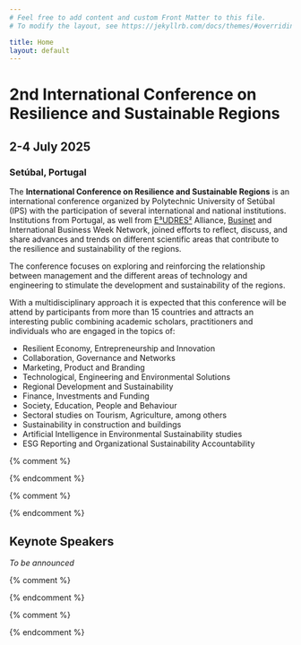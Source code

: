```yaml
---
# Feel free to add content and custom Front Matter to this file.
# To modify the layout, see https://jekyllrb.com/docs/themes/#overriding-theme-defaults

title: Home
layout: default
---
```


# 2nd International Conference on Resilience and Sustainable Regions

## 2-4 July 2025
### Setúbal, Portugal

The **International Conference on Resilience and Sustainable Regions** is an international conference organized by Polytechnic University of Setúbal (IPS) with the participation of several international and national institutions. Institutions from Portugal, as well from [E³UDRES²](https://eudres.eu/) Alliance, [Businet](https://www.businet.org.uk/) and International Business Week Network, joined efforts to reflect, discuss, and share advances and trends on different scientific areas that contribute to the resilience and sustainability of the regions.

The conference focuses on exploring and reinforcing the relationship between management and the different areas of technology and engineering to stimulate the development and sustainability of the regions.
 
With a multidisciplinary approach it is expected that this conference will be attend by participants from more than 15 countries and attracts an interesting public combining academic scholars, practitioners and individuals who are engaged in the topics of:
- Resilient Economy, Entrepreneurship and Innovation
- Collaboration, Governance and Networks
- Marketing, Product and Branding
- Technological, Engineering and Environmental Solutions
- Regional Development and Sustainability
- Finance, Investments and Funding
- Society, Education, People and Behaviour
- Sectoral studies on Tourism, Agriculture, among others
- Sustainability in construction and buildings
- Artificial Intelligence in Environmental Sustainability studies
- ESG Reporting and Organizational Sustainability Accountability

{% comment %}
<!-- ## Registration
Registration is now open. You can find all the details at the [Attending]({{ 'attending' | relative_url }}) page. -->
{% endcomment %}

{% comment %}
<!-- ## Submissions

### **Abstract Submission Deadline**: ~~8 September 2023~~ 2 October 2023
Abstracts submitted to the ICRSR 2023 will be reviewed by the scientific committees of the conference. The accepted abstracts will be published in the conference's **Abstracts Book**. 

[More details]({{ 'submissions/#abstracts' | relative_url }}) -->

<!-- ### **Full Paper Submission Deadline**: 4 December 2023
Authors of accepted and registed abstracts are also encouraged to submit a full paper to be reviewed by the scientific committees of the conference. The selected full papers will be published in the [Proceedings](https://www.mdpi.com/journal/proceedings) journal by MDPI.

[More details]({{ 'submissions/#fullpapers' | relative_url }}) -->
{% endcomment %}

<article id="keynotes" markdown="1">

## Keynote Speakers
*To be announced*

{% comment %}
<!-- <section id="keynote1" markdown="1">

### FH-Prof. Dipl.-Ing. Hannes Raffaseder
- Chief Executive Officer / President of the St. Pölten University of Applied Sciences GmbH
- Lead Coordinator European University E³UDRES² ([www.eudres.eu](https://www.eudres.eu)) 
- President EURASHE ([www.eurashe.eu](https://www.eurashe.eu))
- <i class="fa-solid fa-building-columns"></i> [www.fhstp.ac.at](https://www.fhstp.ac.at/en)
- <i class="fa-solid fa-globe"></i> [www.raffaseder.com](http://www.raffaseder.com)
- <i class="fa-solid fa-envelope"></i> [hannes.raffaseder@fhstp.ac.at](mailto:hannes.raffaseder@fhstp.ac.at)

<img class="keynote-speaker" src="{{ "/assets/images/keynote-speaker-hannes-raffaseder.jpg" | relative_url }}" alt="Hannes Raffaseder Portrait">

Hannes Raffaseder is CEO/President of the St. Pölten University of Applied Sciences and co-initiator and lead coordinator of E³UDRES², the Engaged and Entrepreneurial European University as Driver for European Smart and Sustainable Regions. In June 2023 he was elected President of EURASHE. He was founding director of the Institute for Creative\Media/Technologies and academic director of a master's program in digital media technology.

As an experienced manager in higher education, Hannes promotes opportunity-driven, challenge-based and mission-oriented approaches and in particular a multi-directional knowledge exchange with society and business as third and fourth mission of universities. Thus, he has successfully co-implemented concepts for engaged and entrepreneurial universities as open platforms for collaborative innovation.

As a professor of media technology, Hannes has many years of teaching experience and managed several research and innovation projects.  In the contexts of audio design, media music and sonic interaction, he has published several scientific publications and presented at international conferences. 

In addition to his academic work, Hannes is an internationally active, award-winning composer and media artist whose music has been performed in renowned concert halls and art festivals.

</section>


<section id="keynote2" markdown="1">

### Antje Disterheft
- Researcher and Integrated Memeber at CENSE/NOVA School of Science and Technology
- <i class="fa-solid fa-building-columns"></i> [www.cense.fct.unl.pt/people/antje-disterheft](https://www.cense.fct.unl.pt/people/antje-disterheft)
- <i class="fa-solid fa-envelope"></i> [a.disterheft@fct.unl.pt](mailto:a.disterheft@fct.unl.pt)

<img class="keynote-speaker" src="{{ "/assets/images/keynote-speaker-antje-disterheft.jpg" | relative_url }}" alt="Hannes Raffaseder Portrait">

Antje Disterheft (PhD) is a researcher and integrated member at Center for Environmental and Sustainability Research (CENSE), from NOVA School of Science and Technology, NOVA University Lisbon. She is enthusiastic about exploring transformative processes that can support keeping human-nature systems in balance.

Her research focuses on capacity building and new approaches to collaboration and co-creation for sustainability in Higher Education Institutions. In the past years, she started to engage deeper with the lens of care when thinking about sustainability and founded [The CareLab for People & Planet](https://the-care-lab.org) at her faculty. The CareLab is a new space of collaboration, co-creation and transformative learning where the interlinkages of inner and outer sustainability are explored.

She holds a PhD in Social Sustainability (Universidade Aberta) and is an alumni of the [Postdoc Academy for Transformational Leadership](https://www.bosch-stiftung.de/en/project/postdoc-academy-transformational-leadership). German by nationality, but living in Portugal for more than 17 years, she enjoys being in nature, biking and cooking.

</section>

<section id="keynote3" markdown="1">
### Pedro Dominguinhos
- President of the National Recovery and Resilience Plan (RRP) Monitoring Commission
- Associate Professor at School of Business Administration (ESCE) of the Polytechnic Institute of Setúbal (IPS)

<img class="keynote-speaker" src="{{ "/assets/images/keynote-speaker-pedro-dominguinhos.webp" | relative_url }}" alt="Pedro Dominguinhos Portrait">

</section> -->
{% endcomment %}

</article>

{% comment %}
<!-- <article id="roundtables" markdown="1">

## Round Table

<section id="roundtable1" markdown="1">

### Entrepreneurship and Innovation - PhD Students (São Paulo University)

***Room [Google Meet](https://meet.google.com/uqx-zyaf-bnc)***

**Title**: Reflexos do comportamento empreendedor em Effectuation sobre Capacidades Dinâmicas: uma revisão bibliográfica.  
**Author**: Frederico Eugênio Fernandes Filho  
**Contact**: [fredfernandes@usp.br](mailto:fredfernandes@usp.br)  
 
**Title**: Sustentabilidade da tecnologia de produção de carne cultivada – Revisão de Literatura.  
**Authors**: Camila Keila Magno Leonel and Bruno Cesar Porsani Mangili  
**Contacts**: [camila.leonel@usp.br](mailto:camila.leonel@usp.br) and [bruno.mangili@usp.br](mailto:bruno.mangili@usp.br)  
 
**Title**: Innovations on the Altitude simulators technologies: A patent review.  
**Author**: Yan Figueiredo Foresti  
**Contact**: [yan.foresti@alumni.usp.br](mailto:yan.foresti@alumni.usp.br)  
 
**Title**: A relação do Capital Intelectual com Desempenho Operacional: uma análise de empresas listadas na China durante a pandemia de COVID-19  
**Author**: Victor Haruo Nitatori Rodrigues Lourenço  
**Contact**: [victor.haruo@usp.br](mailto:victor.haruo@usp.br)  
 
**Title**: How cyber security measures help SMEs in their internationalization.  
**Author**: Steve Egnonvi Senade  
**Contact**: [steve.senade@usp.br](mailto:steve.senade@usp.br)  
 
**Title**: Relação entre empreendedorismo e Indicações Geográficas: uma revisão da literatura  
**Authors**: Laís Marques da Silva and Estefânia Portomeo Cancado Lemos  
**Contacts**: [laissilva@usp.br](mailto:laissilva@usp.br) and [estefania@acads.com.br](mailto:estefania@acads.com.br)


</section>

<section id="roundtable2" markdown="1">

### Resilience and Sustainability in Events: Innovative Approaches for Tourist Destinations

***Room C1.13***

**Round Table Description**: Event tourism is an essential contributor to the economic development and promotion of international tourist destinations. However, events frequently find obstacles resulting from economic, social, and environmental factors. The primary objective of this roundtable discussion is to explore the ways in which events can incorporate sustainability and resilience principles, thereby fostering the development of dynamic and resilient tourism destinations. Speakers will engage in a discourse regarding new methods to mitigate emerging risks, ensure long-term viability, and stimulate tourism in challenging regions.
 
**Discussion Topics**: Resilience strategies employed in events to address environmental and social challenges; the positive effects that environmentally responsible event planning can have on tourist destinations; case studies of tourist destinations where the integration of sustainability and resilience into events has been executed successfully; stakeholders’ partnerships to promote resilience and sustainability in tourism destinations.
 
**Round table participants**: Francisco Silva (Adjunct Professor at the “ESHTE - Escola Superior de Hotelaria e Turismo do Estoril”, specialist in regional and urban planning, and tourism and leisure), Susana Gonçalves (Adjunct Professor at the “ESHTE - Escola Superior de Hotelaria e Turismo do Estoril”, specialist in tourism and events) and Cláudia Caetano (President of the Tourist Entertainment section of “APECATE – Portuguese Association of Congress, Tourist Entertainment and Events Companies”).
 
**Moderator**: Filipe Segurado Severino (Post-Doctoral Fellow of the SHIFT project; Invited Adjunct Professor at “ESHTE - Escola Superior de Hotelaria e Turismo do Estoril”, specialist in tourism and events)

</section>

</article> -->
{% endcomment %}
